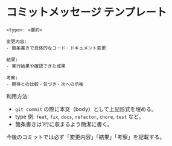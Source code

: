 # コミットメッセージ テンプレート

```
<type>: <要約>

変更内容:
- 箇条書きで具体的なコード・ドキュメント変更

結果:
- 実行結果や確認できた成果

考察:
- 期待との比較・気づき・次への示唆
```

利用方法:
- `git commit` の際に本文（body）として上記形式を埋める。
- type 例: `feat`, `fix`, `docs`, `refactor`, `chore`, `test` など。
- 箇条書きは1行に収まるよう簡潔に書く。

今後のコミットでは必ず「変更内容」「結果」「考察」を記載する。
